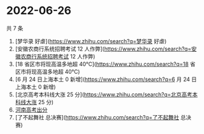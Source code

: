 # 2022-06-26

共 7 条

<!-- BEGIN -->
<!-- 最后更新时间 Sun Jun 26 2022 06:07:58 GMT+0800 (China Standard Time) -->

1. [梦华录 好虐](https://www.zhihu.com/search?q=梦华录 好虐)
1. [安徽农商行系统招聘考试 12 人作弊](https://www.zhihu.com/search?q=安徽农商行系统招聘考试 12 人作弊)
1. [18 省区市将现高温多地超 40℃](https://www.zhihu.com/search?q=18 省区市将现高温多地超 40℃)
1. [6 月 24 日上海本土 0 新增](https://www.zhihu.com/search?q=6 月 24 日上海本土 0 新增)
1. [北京高考本科线大涨 25 分](https://www.zhihu.com/search?q=北京高考本科线大涨 25 分)
1. [河南高考出分](https://www.zhihu.com/search?q=河南高考出分)
1. [了不起舞社 总决赛](https://www.zhihu.com/search?q=了不起舞社 总决赛)

<!-- END -->
